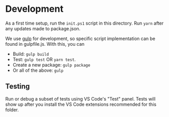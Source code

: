 # Development

As a first time setup, run the `init.ps1` script in this directory.
Run `yarn` after any updates made to package.json.

We use [gulp](https://gulpjs.com/) for development, so specific script implementation can be found in gulpfile.js. With this, you can

- Build: `gulp build`
- Test: `gulp test` OR `yarn test`.
- Create a new package: `gulp package`
- Or all of the above: `gulp`

## Testing

Run or debug a subset of tests using VS Code's "Test" panel. Tests will show up after you install the VS Code extensions recommended for this folder.
